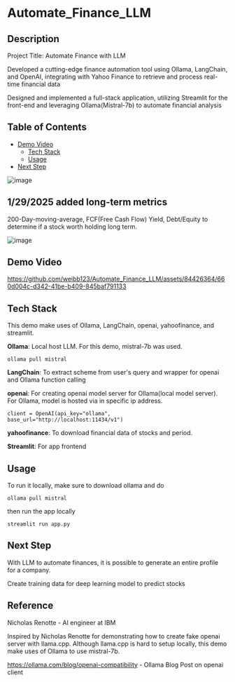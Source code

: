 # Automate_Finance_LLM

## Description

Project Title: Automate Finance with LLM

Developed a cutting-edge finance automation tool using Ollama, LangChain, and OpenAI, integrating with Yahoo Finance to retrieve and process real-time financial data

Designed and implemented a full-stack application, utilizing Streamlit for the front-end and leveraging Ollama(Mistral-7b) to automate financial analysis


## Table of Contents
- [Demo Video](#Demo-Video)
  - [Tech Stack](#Tech-Stack)
  - [Usage](#usage)
- [Next Step](#Next-Step)

![image](https://github.com/weibb123/Automate_Finance_LLM/assets/84426364/8100d88b-7ace-4328-9ae4-f1739b02da65)

## 1/29/2025 added long-term metrics

200-Day-moving-average, FCF(Free Cash Flow) Yield, Debt/Equity to determine if a stock worth holding long term.

![image](https://github.com/user-attachments/assets/7c0cd08a-88b9-47ea-bb41-8b1aefb7743f)


## Demo Video
https://github.com/weibb123/Automate_Finance_LLM/assets/84426364/660d004c-d342-41be-b409-845baf791133

## Tech Stack
This demo make uses of Ollama, LangChain, openai, yahoofinance, and streamlit.

**Ollama**: Local host LLM. For this demo, mistral-7b was used.
```
ollama pull mistral
```

**LangChain**: To extract scheme from user's query and wrapper for openai and Ollama function calling

**openai**: For creating openai model server for Ollama(local model server). For Ollama, model is hosted via in specific ip address.

```
client = OpenAI(api_key="ollama", base_url="http://localhost:11434/v1")
```

**yahoofinance**: To download financial data of stocks and period.

**Streamlit**: For app frontend

## Usage
To run it locally, make sure to download ollama and do

```
ollama pull mistral
```

then run the app locally

```
streamlit run app.py
```

## Next Step
With LLM to automate finances, it is possible to generate an entire profile for a company.

Create training data for deep learning model to predict stocks

## Reference 
Nicholas Renotte - AI engineer at IBM

Inspired by Nicholas Renotte for demonstrating how to create fake openai server with llama.cpp. Although llama.cpp is hard to setup locally, this demo make uses of Ollama to use mistral-7b.

https://ollama.com/blog/openai-compatibility - Ollama Blog Post on openai client

